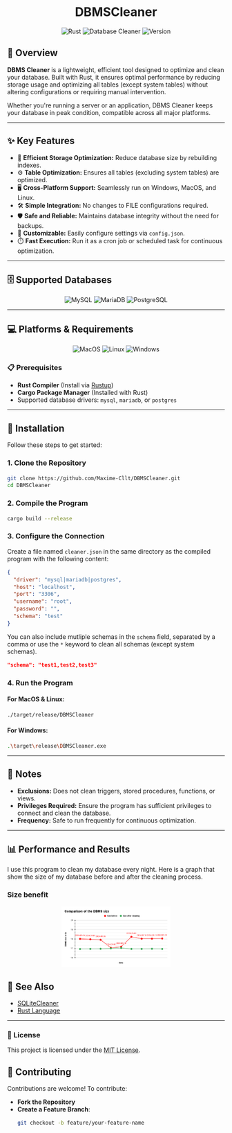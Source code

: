 <div align="center">
    <h1>DBMSCleaner</h1>
</div>

<div align="center">
    <img src="https://img.shields.io/badge/Rust-dea584?style=for-the-badge&logo=rust&logoColor=white" alt="Rust" />
    <img src="https://img.shields.io/badge/Database-Cleaner-53a863?style=for-the-badge" alt="Database Cleaner" />
    <img src="https://img.shields.io/badge/Version-1.0.2-informational?style=for-the-badge" alt="Version" />
</div>

## 📖 Overview

**DBMS Cleaner** is a lightweight, efficient tool designed to optimize and clean your database. Built with Rust, it
ensures optimal performance by reducing storage usage and optimizing all tables (except system tables) without altering
configurations or requiring manual intervention.

Whether you're running a server or an application, DBMS Cleaner keeps your database in peak condition, compatible across
all major platforms.

---

## ✨ Key Features

- 🚀 **Efficient Storage Optimization:** Reduce database size by rebuilding indexes.
- ⚙️ **Table Optimization:** Ensures all tables (excluding system tables) are optimized.
- 🖥️ **Cross-Platform Support:** Seamlessly run on Windows, MacOS, and Linux.
- 🛠️ **Simple Integration:** No changes to FILE configurations required.
- 🛡️ **Safe and Reliable:** Maintains database integrity without the need for backups.
- 🔧 **Customizable:** Easily configure settings via `config.json`.
- ⏱️ **Fast Execution:** Run it as a cron job or scheduled task for continuous optimization.

---

## 🗄️ Supported Databases

<div align="center">
    <img src="https://img.shields.io/badge/MySQL-00758F?style=for-the-badge&logo=mysql&logoColor=white" alt="MySQL" />
    <img src="https://img.shields.io/badge/MariaDB-003545?style=for-the-badge&logo=mariadb&logoColor=white" alt="MariaDB" />
    <img src="https://img.shields.io/badge/PostgreSQL-336791?style=for-the-badge&logo=postgresql&logoColor=white" alt="PostgreSQL" />
</div>

---

## 💻 Platforms & Requirements

<div align="center">
    <img src="https://img.shields.io/badge/OS-MacOS-000000?style=for-the-badge&logo=apple&logoColor=white" alt="MacOS" />
    <img src="https://img.shields.io/badge/OS-Linux-228B22?style=for-the-badge&logo=linux&logoColor=white" alt="Linux" />
    <img src="https://img.shields.io/badge/OS-Windows-0078d4?style=for-the-badge&logo=windows&logoColor=white" alt="Windows" />
</div>

### 📋 Prerequisites

- **Rust Compiler** (Install via [Rustup](https://rustup.rs/))
- **Cargo Package Manager** (Installed with Rust)
- Supported database drivers: `mysql`, `mariadb`, or `postgres`

---

## 🔧 Installation

Follow these steps to get started:

### 1. Clone the Repository

```bash
git clone https://github.com/Maxime-Cllt/DBMSCleaner.git
cd DBMSCleaner
```

### 2. Compile the Program

```bash
cargo build --release
```

### 3. Configure the Connection

Create a file named `cleaner.json` in the same directory as the compiled program with the following content:

```json
{
  "driver": "mysql|mariadb|postgres",
  "host": "localhost",
  "port": "3306",
  "username": "root",
  "password": "",
  "schema": "test"
}
```

You can also include mutliple schemas in the `schema` field, separated by a comma or use the `*` keyword to clean all
schemas (except system schemas).

```json
"schema": "test1,test2,test3"
```

### 4. Run the Program

#### For MacOS & Linux:

```bash
./target/release/DBMSCleaner
```

#### For Windows:

```bash
.\target\release\DBMSCleaner.exe
```

---

## 📝 Notes

- **Exclusions:** Does not clean triggers, stored procedures, functions, or views.
- **Privileges Required:** Ensure the program has sufficient privileges to connect and clean the database.
- **Frequency:** Safe to run frequently for continuous optimization.

---

## 📊 Performance and Results

I use this program to clean my database every night. Here is a graph that show the size of my database before and after
the cleaning process.

### Size benefit

<div align="center">
    <img src="assets/Graph.png" width="50%" height="50%" alt="Graph" />
</div>


## 🔗 See Also

- [SQLiteCleaner](https://github.com/Maxime-Cllt/SqliteCleaner)
- [Rust Language](https://www.rust-lang.org/)

---

### 📜 License

This project is licensed under the [MIT License](https://opensource.org/licenses/MIT).

## 🤝 Contributing

Contributions are welcome! To contribute:

- **Fork the Repository**
- **Create a Feature Branch**:
  ```bash
  git checkout -b feature/your-feature-name
    ```